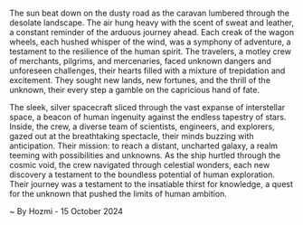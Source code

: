 
The sun beat down on the dusty road as the caravan lumbered through the desolate landscape. The air hung heavy with the scent of sweat and leather, a constant reminder of the arduous journey ahead. Each creak of the wagon wheels, each hushed whisper of the wind, was a symphony of adventure, a testament to the resilience of the human spirit. The travelers, a motley crew of merchants, pilgrims, and mercenaries, faced unknown dangers and unforeseen challenges, their hearts filled with a mixture of trepidation and excitement.  They sought new lands, new fortunes, and the thrill of the unknown, their every step a gamble on the capricious hand of fate.

The sleek, silver spacecraft sliced through the vast expanse of interstellar space, a beacon of human ingenuity against the endless tapestry of stars. Inside, the crew, a diverse team of scientists, engineers, and explorers, gazed out at the breathtaking spectacle, their minds buzzing with anticipation. Their mission: to reach a distant, uncharted galaxy, a realm teeming with possibilities and unknowns. As the ship hurtled through the cosmic void, the crew navigated through celestial wonders, each new discovery a testament to the boundless potential of human exploration.  Their journey was a testament to the insatiable thirst for knowledge, a quest for the unknown that pushed the limits of human ambition. 

~ By Hozmi - 15 October 2024
